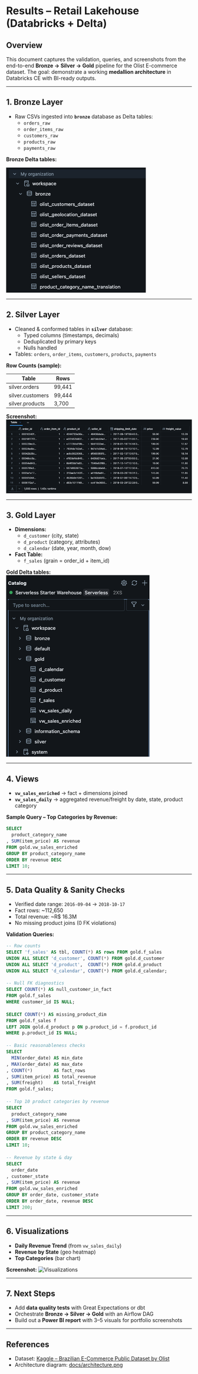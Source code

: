 # Results – Retail Lakehouse (Databricks + Delta)

## Overview

This document captures the validation, queries, and screenshots from the end-to-end **Bronze → Silver → Gold** pipeline for the Olist E-commerce dataset.
The goal: demonstrate a working **medallion architecture** in Databricks CE with BI-ready outputs.

---

## 1. Bronze Layer

- Raw CSVs ingested into **`bronze`** database as Delta tables:
  - `orders_raw`
  - `order_items_raw`
  - `customers_raw`
  - `products_raw`
  - `payments_raw`

**Bronze Delta tables:**

![Bronze tables](./screenshots/bronze_tables.png)

---

## 2. Silver Layer

- Cleaned & conformed tables in **`silver`** database:
  - Typed columns (timestamps, decimals)
  - Deduplicated by primary keys
  - Nulls handled
- Tables: `orders`, `order_items`, `customers`, `products`, `payments`

**Row Counts (sample):**

| Table            | Rows   |
| ---------------- | ------ |
| silver.orders    | 99,441 |
| silver.customers | 99,444 |
| silver.products  | 3,700  |

**Screenshot:**
![Silver orders preview](./screenshots/silver_orders.png)

---

## 3. Gold Layer

- **Dimensions:**
  - `d_customer` (city, state)
  - `d_product` (category, attributes)
  - `d_calendar` (date, year, month, dow)
- **Fact Table:**
  - `f_sales` (grain = order_id + item_id)

**Gold Delta tables:**
![Gold tables](./screenshots/gold_tables.png)

---

## 4. Views

- **`vw_sales_enriched`** → fact + dimensions joined
- **`vw_sales_daily`** → aggregated revenue/freight by date, state, product category

**Sample Query – Top Categories by Revenue:**

```sql
SELECT
  product_category_name
, SUM(item_price) AS revenue
FROM gold.vw_sales_enriched
GROUP BY product_category_name
ORDER BY revenue DESC
LIMIT 10;
```



---



## 5. Data Quality & Sanity Checks

- Verified date range: `2016-09-04` → `2018-10-17`
- Fact rows: ~112,650
- Total revenue: ~R$ 16.3M
- No missing product joins (0 FK violations)

**Validation Queries:**

```sql
-- Row counts
SELECT 'f_sales' AS tbl, COUNT(*) AS rows FROM gold.f_sales
UNION ALL SELECT 'd_customer', COUNT(*) FROM gold.d_customer
UNION ALL SELECT 'd_product',  COUNT(*) FROM gold.d_product
UNION ALL SELECT 'd_calendar', COUNT(*) FROM gold.d_calendar;

-- Null FK diagnostics
SELECT COUNT(*) AS null_customer_in_fact
FROM gold.f_sales
WHERE customer_id IS NULL;

SELECT COUNT(*) AS missing_product_dim
FROM gold.f_sales f
LEFT JOIN gold.d_product p ON p.product_id = f.product_id
WHERE p.product_id IS NULL;

-- Basic reasonableness checks
SELECT
  MIN(order_date) AS min_date
, MAX(order_date) AS max_date
, COUNT(*)        AS fact_rows
, SUM(item_price) AS total_revenue
, SUM(freight)    AS total_freight
FROM gold.f_sales;

-- Top 10 product categories by revenue
SELECT
  product_category_name
, SUM(item_price) AS revenue
FROM gold.vw_sales_enriched
GROUP BY product_category_name
ORDER BY revenue DESC
LIMIT 10;

-- Revenue by state & day
SELECT
  order_date
, customer_state
, SUM(item_price) AS revenue
FROM gold.vw_sales_enriched
GROUP BY order_date, customer_state
ORDER BY order_date, revenue DESC
LIMIT 200;

```

---

## 6. Visualizations

- **Daily Revenue Trend** (from `vw_sales_daily`)
- **Revenue by State** (geo heatmap)
- **Top Categories** (bar chart)

**Screenshot:**
![Visualizations](./screenshots/visualizations.png)

---

## 7. Next Steps

- Add **data quality tests** with Great Expectations or dbt
- Orchestrate **Bronze → Silver → Gold** with an Airflow DAG
- Build out a **Power BI report** with 3–5 visuals for portfolio screenshots

---

## References

- Dataset: [Kaggle – Brazilian E-Commerce Public Dataset by Olist](https://www.kaggle.com/datasets/olistbr/brazilian-ecommerce)
- Architecture diagram: [docs/architecture.png](./architecture.png)

